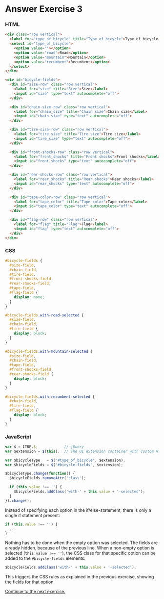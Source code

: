 # Answer Exercise 3

### HTML

``` html
<div class="row vertical">
  <label for="type_of_bicycle" title="Type of bicycle">Type of bicycle</label>
  <select id="type_of_bicycle">
    <option value=""></option>
    <option value="road">Road</option>
    <option value="mountain">Mountain</option>
    <option value="recumbent">Recumbent</option>
  </select>
</div>

<div id="bicycle-fields">
  <div id="size-row" class="row vertical">
    <label for="size" title="Size">Size</label>
    <input id="size" type="text" autocomplete="off">
  </div>

  <div id="chain-size-row" class="row vertical">
    <label for="chain_size" title="Chain size">Chain size</label>
    <input id="chain_size" type="text" autocomplete="off">
  </div>

  <div id="tire-size-row" class="row vertical">
    <label for="tire_size" title="Tire size">Tire size</label>
    <input id="tire_size" type="text" autocomplete="off">
  </div>

  <div id="front-shocks-row" class="row vertical">
    <label for="front_shocks" title="Front shocks">Front shocks</label>
    <input id="front_shocks" type="text" autocomplete="off">
  </div>

  <div id="rear-shocks-row" class="row vertical">
    <label for="rear_shocks" title="Rear shocks">Rear shocks</label>
    <input id="rear_shocks" type="text" autocomplete="off">
  </div>

  <div id="tape-color-row" class="row vertical">
    <label for="tape_color" title="Tape color">Tape color</label>
    <input id="tape_color" type="text" autocomplete="off">
  </div>

  <div id="flag-row" class="row vertical">
    <label for="flag" title="Flag">Flag</label>
    <input id="flag" type="text" autocomplete="off">
  </div>
</div>
```

### CSS

``` scss
#bicycle-fields {
  #size-field,
  #chain-field,
  #tire-field,
  #front-shocks-field,
  #rear-shocks-field,
  #tape-field,
  #flag-field {
    display: none;
  }
}

#bicycle-fields.with-road-selected {
  #size-field,
  #chain-field,
  #tire-field {
    display: block;
  }
}

#bicycle-fields.with-mountain-selected {
  #size-field,
  #chain-field,
  #tape-field,
  #front-shocks-field,
  #rear-shocks-field {
    display: block;
  }
}

#bicycle-fields.with-recumbent-selected {
  #chain-field,
  #tire-field,
  #flag-field {
    display: block;
  }
}
```

### JavaScript

``` js
var $ = ITRP.$;            // jQuery
var $extension = $(this);  // The UI extension container with custom HTML

var $bicycleType   = $("#type_of_bicycle", $extension);
var $bicycleFields = $("#bicycle-fields", $extension);

$bicycleType.change(function() {
  $bicycleFields.removeAttr('class');

  if (this.value !== '') {
    $bicycleFields.addClass('with-' + this.value + '-selected');
  }
}).change();
```

Instead of specifying each option in the if/else-statement, there is only a
single if statement present:

``` js
if (this.value !== '') {
  ...
}
```

Nothing has to be done when the empty option was selected. The fields are
already hidden, because of the previous line. When a non-empty option is
selected (`this.value !== ''`), the CSS class for that specific option can be
added to the `#bicycle-fields` elements:

``` js
$bicycleFields.addClass('with-' + this.value + '-selected');
```

This triggers the CSS rules as explained in the previous exercise, showing the
fields for that option.

[Continue to the next exercise.](04-using-configuration-object.md)
